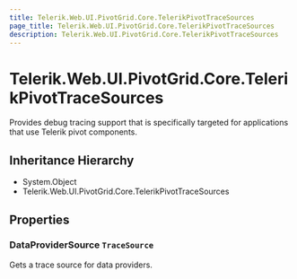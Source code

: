 ```yaml
---
title: Telerik.Web.UI.PivotGrid.Core.TelerikPivotTraceSources
page_title: Telerik.Web.UI.PivotGrid.Core.TelerikPivotTraceSources
description: Telerik.Web.UI.PivotGrid.Core.TelerikPivotTraceSources
---
```


# Telerik.Web.UI.PivotGrid.Core.TelerikPivotTraceSources

Provides debug tracing support that is specifically targeted for applications that use Telerik pivot components.

## Inheritance Hierarchy

* System.Object
* Telerik.Web.UI.PivotGrid.Core.TelerikPivotTraceSources

## Properties

###  DataProviderSource `TraceSource`

Gets a trace source for data providers.

